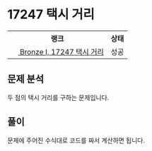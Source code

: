 # 17247 택시 거리



<table>
  <tr>
    <th>랭크</th>
    <th>상태</th>
  </tr>
  <tr>
    <td>
      <a href="http://noj.am/17247">
        <img src="https://static.solved.ac/tier_small/5.svg" height="16px"/>
        Bronze I, 17247 택시 거리
      </a>
    </td>
    <td>
      성공
    </td>
  </tr>
</table>



## 문제 분석

두 점의 택시 거리를 구하는 문제입니다.

## 풀이

문제에 주어진 수식대로 코드를 짜서 계산하면 됩니다.
